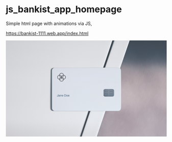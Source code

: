 # js_bankist_app_homepage

Simple html page with animations via JS,

https://bankist-1111.web.app/index.html

![Tirle](./card.jpg)
